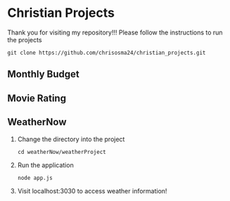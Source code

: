 # Christian Projects
Thank you for visiting my repository!!! Please follow the instructions to run the projects
```
git clone https://github.com/chrisosma24/christian_projects.git
````
## Monthly Budget

## Movie Rating

## WeatherNow
1. Change the directory into the project
   
   ```
   cd weatherNow/weatherProject
   ```
3. Run the application
   
   ```
   node app.js
   ```
5. Visit localhost:3030 to access weather information!


